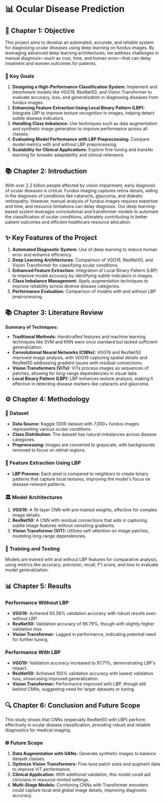 # 📊 Ocular Disease Prediction

## 📖 Chapter 1: Objective

This project aims to develop an automated, accurate, and reliable system for diagnosing ocular diseases using deep learning on fundus images. By leveraging advanced deep learning architectures, we address challenges in manual diagnosis—such as cost, time, and human error—that can delay treatment and worsen outcomes for patients. 

### 🎯 Key Goals
1. **Designing a High-Performance Classification System:** Implement and benchmark models like VGG19, ResNet50, and Vision Transformer to evaluate accuracy, loss, and generalization in diagnosing diseases from fundus images.
2. **Enhancing Feature Extraction Using Local Binary Pattern (LBP):** Integrate LBP to improve texture recognition in images, helping detect subtle disease indicators.
3. **Handling Class Imbalance:** Use techniques such as data augmentation and synthetic image generation to improve performance across all classes.
4. **Evaluating Model Performance with LBP Preprocessing:** Compare model metrics with and without LBP preprocessing.
5. **Scalability for Clinical Applications:** Explore fine-tuning and transfer learning for broader adaptability and clinical relevance.

## 📚 Chapter 2: Introduction

With over 2.2 billion people affected by vision impairment, early diagnosis of ocular diseases is critical. Fundus imaging captures retina details, aiding in the diagnosis of conditions like cataracts, glaucoma, and diabetic retinopathy. However, manual analysis of fundus images requires expertise and time, and resource limitations can delay diagnosis. Our deep learning-based system leverages convolutional and transformer models to automate the classification of ocular conditions, ultimately contributing to better patient outcomes and efficient healthcare resource allocation.

## ✨ Key Features of the Project
1. **Automated Diagnostic System:** Use of deep learning to reduce human error and enhance efficiency.
2. **Deep Learning Architectures:** Comparison of VGG19, ResNet50, and Vision Transformer for classifying ocular conditions.
3. **Enhanced Feature Extraction:** Integration of Local Binary Pattern (LBP) to improve model accuracy by identifying subtle indicators in images.
4. **Class Imbalance Management:** Apply augmentation techniques to improve reliability across diverse disease categories.
5. **Performance Evaluation:** Comparison of models with and without LBP preprocessing.

## 📚 Chapter 3: Literature Review

**Summary of Techniques:**
- **Traditional Methods:** Handcrafted features and machine learning techniques like SVM and KNN were once standard but lacked sufficient generalization.
- **Convolutional Neural Networks (CNNs):** VGG19 and ResNet50 improved image analysis, with VGG19 capturing spatial details and ResNet50 addressing gradient issues with residual connections.
- **Vision Transformers (ViTs):** ViTs process images as sequences of patches, allowing for long-range dependencies in visual data.
- **Local Binary Pattern (LBP):** LBP enhances texture analysis, making it effective in detecting disease markers like cataracts and glaucoma.

## ⚙️ Chapter 4: Methodology

### 📅 Dataset
- **Data Source:** Kaggle ODIR dataset with 7,000+ fundus images representing various ocular conditions.
- **Class Distribution:** The dataset has natural imbalances across disease categories.
- **Preprocessing:** Images are converted to grayscale, with backgrounds removed to focus on retinal regions.

### 🔎 Feature Extraction Using LBP
- **LBP Process:** Each pixel is compared to neighbors to create binary patterns that capture local textures, improving the model's focus on disease-relevant patterns.

### 🏛️ Model Architectures
1. **VGG19:** A 19-layer CNN with pre-trained weights, effective for complex image details.
2. **ResNet50:** A CNN with residual connections that aids in capturing subtle image features without vanishing gradients.
3. **Vision Transformer (ViT):** Utilizes self-attention on image patches, modeling long-range dependencies.

### 🧪 Training and Testing
Models are trained with and without LBP features for comparative analysis, using metrics like accuracy, precision, recall, F1-score, and loss to evaluate model generalization.

## 📊 Chapter 5: Results

### Performance Without LBP
- **VGG19:** Achieved 93.58% validation accuracy with robust results even without LBP.
- **ResNet50:** Validation accuracy of 96.79%, though with slightly higher validation loss.
- **Vision Transformer:** Lagged in performance, indicating potential need for further tuning.

### Performance With LBP
- **VGG19:** Validation accuracy increased to 97.71%, demonstrating LBP's impact.
- **ResNet50:** Achieved 100% validation accuracy with lowest validation loss, showcasing improved generalization.
- **Vision Transformer:** Performance improved with LBP, though still behind CNNs, suggesting need for larger datasets or tuning.

## 🔍 Chapter 6: Conclusion and Future Scope

This study shows that CNNs (especially ResNet50 with LBP) perform effectively in ocular disease classification, providing robust and reliable diagnostics for medical imaging.

### 🌐 Future Scope
1. **Data Augmentation with GANs:** Generate synthetic images to balance dataset classes.
2. **Optimize Vision Transformers:** Fine-tune patch sizes and augment data to improve ViT performance.
3. **Clinical Application:** With additional validation, this model could aid clinicians in resource-limited settings.
4. **Multi-Stage Models:** Combining CNNs with Transformer encoders could capture local and global image details, improving diagnostic accuracy.

